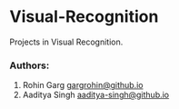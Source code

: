 # Visual-Recognition
Projects in Visual Recognition.

### Authors: 

1. Rohin Garg [gargrohin@github.io](https://gargrohin.github.io/)
2. Aaditya Singh [aaditya-singh@github.io](https://aaditya-singh.github.io/)

